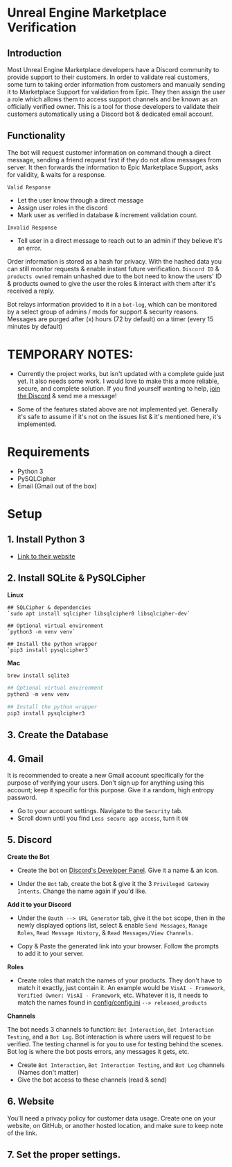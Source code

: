 # Unreal Engine Marketplace Verification
## Introduction
Most Unreal Engine Marketplace developers have a Discord community to provide support to their customers. In order to validate real customers, some turn to taking order information from customers and manually sending it to Marketplace Support for validation from Epic. They then assign the user a role which allows them to access support channels and be known as an officially verified owner. This is a tool for those developers to validate their customers automatically using a Discord bot & dedicated email account. 

## Functionality
The bot will request customer information on command though a direct message, sending a friend request first if they do not allow messages from server. It then forwards the information to Epic Marketplace Support, asks for validity, & waits for a response. 

`Valid Response`
- Let the user know through a direct message
- Assign user roles in the discord
- Mark user as verified in database & increment validation count. 

`Invalid Response` 
- Tell user in a direct message to reach out to an admin if they believe it's an error. 

Order information is stored as a hash for privacy. With the hashed data you can still monitor requests & enable instant future verification. `Discord ID` & `products owned` remain unhashed due to the bot need to know the users' ID & products owned to give the user the roles & interact with them after it's received a reply. 

Bot relays information provided to it in a `bot-log`, which can be monitored by a select group of admins / mods for support & security reasons. Messages are purged after (x) hours (72 by default) on a timer (every 15 minutes by default)


# TEMPORARY NOTES:

- Currently the project works, but isn't updated with a complete guide just yet. It also needs some work. I would love to make this a more reliable, secure, and complete solution. If you find yourself wanting to help, [join the Discord](https://discord.gg/FEnDUZ7rNK) & send me a message!

- Some of the features stated above are not implemented yet. Generally it's safe to assume if it's not on the issues list & it's mentioned here, it's implemented.

# Requirements
- Python 3
- PySQLCipher
- Email (Gmail out of the box)

# Setup

## 1. Install Python 3
- [Link to their website](https://www.python.org/download/releases/3.0/)

## 2. Install SQLite & PySQLCipher

**Linux**
```
## SQLCipher & dependencies
`sudo apt install sqlcipher libsqlcipher0 libsqlcipher-dev`

## Optional virtual environment
`python3 -m venv venv`

## Install the python wrapper
`pip3 install pysqlcipher3`
```

**Mac**
```py
brew install sqlite3

## Optional virtual environment
python3 -m venv venv

## Install the python wrapper
pip3 install pysqlcipher3
```

## 3. Create the Database

## 4. Gmail
It is recommended to create a new Gmail account specifically for the purpose of verifying your users. Don't sign up for anything using this account; keep it specific for this purpose. Give it a random, high entropy password.

- Go to your account settings. Navigate to the `Security` tab. 
- Scroll down until you find `Less secure app access`, turn it `ON`

## 5. Discord
**Create the Bot**
- Create the bot on [Discord's Developer Panel](https://discord.com/developers/applications). Give it a name & an icon. 

- Under the `Bot` tab, create the bot & give it the 3 `Privileged Gateway Intents`. Change the name again if you'd like. 


**Add it to your Discord**
- Under the `0auth --> URL Generator` tab, give it the `bot` scope, then in the newly displayed options list, select & enable `Send Messages`, `Manage Roles`, `Read Message History`, & `Read Messages/View Channels`. 

- Copy & Paste the generated link into your browser. Follow the prompts to add it to your server. 

**Roles**
- Create roles that match the names of your products. They don't have to match it exactly, just contain it. An example would be `VisAI - Framework`, `Verified Owner: VisAI - Framework`, etc. Whatever it is, it needs to match the names found in [config/config.ini](https://github.com/Visualistic-Studios/Unreal-Marketplace-Verification/blob/main/config/config.ini) `--> released_products`


**Channels**

The bot needs 3 channels to function: `Bot Interaction`, `Bot Interaction Testing`, and a `Bot Log`. Bot interaction is where users will request to be verified. The testing channel is for you to use for testing behind the scenes. Bot log is where the bot posts errors, any messages it gets, etc. 

- Create `Bot Interaction`, `Bot Interaction Testing`, and `Bot Log` channels (Names don't matter)
- Give the bot access to these channels (read & send)

## 6. Website
You'll need a privacy policy for customer data usage. Create one on your website, on GitHub, or another hosted location, and make sure to keep note of the link. 

## 7. Set the proper settings. 
